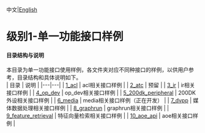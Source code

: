 中文|[English](README.md)

# 级别1-单一功能接口样例

#### 目录结构与说明

本目录为单一功能接口使用样例，各文件夹对应不同种接口的样例，以供用户参考，目录结构和具体说明如下。    
| 目录  | 说明  |
|---|---|
| [1_acl](./1_acl)  | acl相关接口样例  |
| [2_atc](./2_atc)  | 预留  |
| [3_ir](./3_ir)  |  ir相关接口样例 |
| [4_op_dev](./4_op_dev) | op_dev相关接口样例 |
| [5_200dk_peripheral](./5_200dk_peripheral) | 200DK外设相关接口样例 |
| [6_media](./6_media) | media相关接口样例（正在开发） |
| [7_dvpp](./7_dvpp) | 媒体数据处理相关接口样例 |
| [8_graphrun](./8_graphrun) | graphrun相关接口样例 |
| [9_feature_retrieval](./9_feature_retrieval) | 特征向量检索相关接口样例 |
| [10_aoe_api](./10_aoe_api) | aoe相关接口样例 |